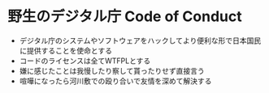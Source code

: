 # 野生のデジタル庁 Code of Conduct

- デジタル庁のシステムやソフトウェアをハックしてより便利な形で日本国民に提供することを使命とする
- コードのライセンスは全てWTFPLとする
- 嫌に感じたことは我慢したり察して貰ったりせず直接言う
- 喧嘩になったら河川敷での殴り合いで友情を深めて解決する

